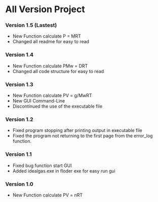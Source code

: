 # All Version Project

### Version 1.5 (Lastest)
- New Function calculate P = MRT
- Changed all readme for easy to read

### Version 1.4

- New Function calculate PMw = DRT
- Changed all code structure for easy to read

### Version 1.3

- New Function calculate PV = g/MwRT
- New GUI Command-Line
- Discontinued the use of the executable file

### Version 1.2

- Fixed program stopping after printing output in executable file
- Fixed the program not returning to the first page from the error_log function.

### Version 1.1

- Fixed bug function start GUI
- Added idealgas.exe in floder exe for easy run gui

### Version 1.0

- New Function calculate PV = nRT